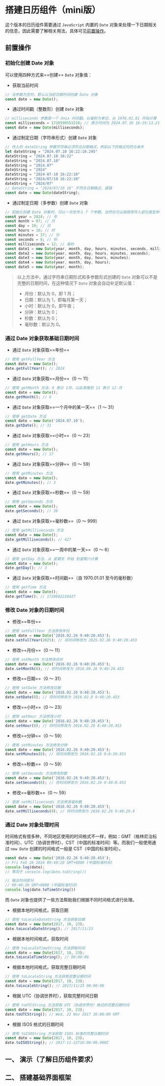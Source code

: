# 搭建日历组件（mini版）
这个版本的日历组件需要通过 ` JavaScript ` 内置的 ` Date ` 对象来处理一下日期相关的信息，因此需要了解相关用法，具体可见[前置操作](##前置操作)。

## 前置操作

### 初始化创建 Date 对象

可以使用四种方式来==创建== ` Date ` 对象值：

* 获取当前时间

```js
// 当参数为空时，默认以当前日期时间创建 Date 对象
const date = new Date();
```

* 通过时间戳（整数形）创建 ` Date ` 对象

```js
// milliseconds 参数是一个 Unix 时间戳。以毫秒为单位，从 1970.01.01 开始计算
const milliseconds = 1720599553218; // 表示时间为 2024.07.10 16:19:13.218
const date = new Date(milliseconds);
```

* 通过制定日期（字符串形式）创建 ` Date ` 对象

```js
// 传入的 dateString 参数字符串必须符合日期格式，例如以下的格式均符合条件
let dateString = "2024.07.10 16:22:10.245"
dateString = "2024.07.10 16:22"
dateString = "2024.07.10"
dateString = "2024.07"
dateString = "2024"
dateString = "2024-07-10 16:22:10"
dateString = "2024/07/10 16:22:10"
dateString = "2024/07"
// dateString = "2024/07/10 16" 不符合日期格式，报错
const date = new Date(dateString);
```

* 通过制定日期（多参数）创建 ` Date ` 对象

```js
// 初始化创建 Date 对象时，可以一次性传入 7 个参数。当然也可以按顺序传入部分类型参数即可。
const year = 2024; // 年
const month = 07; // 月
const day = 10; // 日
const hours = 16; // 时
const minutes = 37; // 分
const seconds = 8; // 秒
const milliseconds = 12; // 毫秒  
const date1 = new Date(year, month, day, hours, minutes, seconds, milliseconds);
const date2 = new Date(year, month, day, hours, minutes, seconds);
const date3 = new Date(year, month, day, hours, minutes);
const date4 = new Date(year, month, day, hours);
const date5 = new Date(year, month);
```

> 以上方法中，通过字符串日期形式和多参数形式创建的 ` Date ` 对象可以不是完整的日期时间，在这种情况下 ` Date ` 对象会自动补足默认值：
>
> * 月份：默认为 0，即 1 月；
> * 日期：默认为 1，即每月第一天；
> * 小时：默认为 0，即午夜；
> * 分钟：默认为 0；
> * 秒数：默认为 0；
> * 毫秒数：默认为 0。

### 通过 Date 对象获取基础日期时间

* 通过  ` Date ` 对象获取==年份==
```js
// 使用 getFullYear 方法
const date = new Date();
date.getFullYear(); // 2024
```

* 通过  ` Date ` 对象获取==月份==（0 ～ 11）
```js
// 使用 getMonth 方法，0 表示 1月，以此类推到 11 表示 12 月
const date = new Date();
date.getMonth(); // 6
```

* 通过  ` Date ` 对象获取==一个月中的某一天==（1 ～ 31）

```js
// 使用 getDate 方法
const date = new Date('2024.07.10');
date.getDate(); // 31
```

* 通过  ` Date ` 对象获取==小时==（0 ～ 23）
```js
// 使用 getHours 方法
const date = new Date();
date.getHours(); // 17
```

* 通过  ` Date ` 对象获取==分钟==（0 ～ 59）
```js
// 使用 getMinutes 方法
const date = new Date();
date.getMinutes(); // 3
```

* 通过  ` Date ` 对象获取==秒数==（0 ～ 59）
```js
// 使用 getSeconds 方法
const date = new Date();
date.getSeconds(); // 36
```

* 通过  ` Date ` 对象获取==毫秒数==（0 ～ 999）
```js
// 使用 getMilliseconds 方法
const date = new Date();
date.getMilliseconds(); // 427
```

* 通过  ` Date ` 对象获取==一周中的某一天==（0 ～ 6）
```js
// 使用 getDay 方法，从 星期天 开始 到星期六计算
const date = new Date();
date.getDay(); // 3
```

* 通过  ` Date ` 对象获取==时间戳==（自 1970.01.01 至今的毫秒数）
```js
// 使用 getTime 方法
const date = new Date();
date.getTime(); // 1720602216427
```

### 修改 Date 对象的日期时间

* 修改==年份==
```js
// 使用 setFullYear 方法修改年份
const date = new Date('2016.02.26 9:40:20.453');
date.setFullYear(2025); // 将时间修改为 2025.02.26 9:40:20.453
```

* 修改==月份==（0 ～ 11）
```js
// 使用 setMonth 方法修改月份
const date = new Date('2016.02.26 9:40:20.453');
date.setMonth(8); // 将时间修改为 2016.09.26 9:40:20.453
```

* 修改==日期==（0 ～ 31）
```js
// 使用 setDate 方法修改日期
const date = new Date('2016.02.26 9:40:20.453');
date.setDate(8); // 将时间修改为 2016.02.8 9:40:20.453
```

* 修改==小时==（0 ～ 23）
```js
// 使用 setHour 方法修改小时
const date = new Date('2016.02.26 9:40:20.453');
date.setHour(8); // 将时间修改为 2016.02.26 8:40:20.453
```

* 修改==分钟==（0 ～ 59）
```js
// 使用 setMinutes 方法修改分钟
const date = new Date('2016.02.26 9:40:20.453');
date.setMinutes(8); // 将时间修改为 2016.02.26 9:8:20.453
```

* 修改==秒数==（0 ～ 59）
```js
// 使用 setSeconds 方法修改秒数
const date = new Date('2016.02.26 9:40:20.453');
date.setSeconds(8); // 将时间修改为 2016.02.26 9:40:8.453
```

* 修改==毫秒数==（0 ～ 59）
```js
// 使用 setMilliseconds 方法修改毫秒数
const date = new Date('2016.02.26 9:40:20.453');
date.setMilliseconds(8); // 将时间修改为 2016.02.26 9:40:20.8
```

### 通过 Date 对象处理时间

时间格式有很多种，不同地区使用的时间格式不一样，例如：GMT（格林尼治标准时间）、UTC（协调世界时）、CST（中国的标准时间）等。而我们一般使用通过 ` new Date ` 创建的时间格式一般是 CST（中国的标准时间）。

```js
const date = new Date('2016.02.26 9:40:20.453');
// Fri Feb 26 2016 09:40:20 GMT+0800 (中国标准时间)
console.log(date);
// 等同于 console.log(date.toString())

// 输出时间部分
// 09:40:20 GMT+0800 (中国标准时间)
console.log(date.toTimeString())
```

而 ` Date ` 对象也提供了一些方法帮助我们根据不同时间格式进行处理。

* 根据本地时间格式，获取日期
```js
// 使用 toLocaleDateString 方法获取日期
const date = new Date(2017, 10, 23);
date.toLocaleDateString(); // 2017/11/23
```

* 根据本地时间格式，获取时间
```js
// 使用 toLocaleTimeString 方法获取时间
const date = new Date(2017, 10, 23);
date.toLocaleTimeString(); // 00:00:00
```

* 根据本地时间格式，获取完整日期时间
```js
// 使用 toLocaleString 方法获取完整日期时间
const date = new Date(2017, 10, 23);
date.toLocaleString(); // 2017/11/23 00:00:00
```

* 根据 UTC（协调世界时），获取完整时间日期
```js
// 使用 toUTCString 方法获取 UTC（协调世界时）格式的完整日期时间
const date = new Date(2017, 10, 23);
date.toUTCString(); // Wed, 22 Nov 2017 16:00:00 GMT
```

* 根据 ISOS 格式的日期时间
```js
// 使用 toISOString 方法获取 ISOS 标准的完整日期时间
const date = new Date(2017, 10, 23);
date.toISOString(); // 2017-11-22T16:00:00.000Z
```

## 一、 演示（了解日历组件要求）

## 二、 搭建基础界面框架

